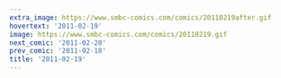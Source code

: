 ```yaml
---
extra_image: https://www.smbc-comics.com/comics/20110219after.gif
hovertext: '2011-02-19'
image: https://www.smbc-comics.com/comics/20110219.gif
next_comic: '2011-02-20'
prev_comic: '2011-02-18'
title: '2011-02-19'
---
```


